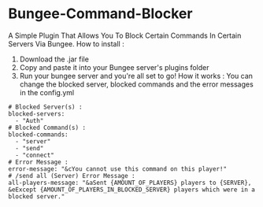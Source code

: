 # Bungee-Command-Blocker
A Simple Plugin That Allows You To Block Certain Commands In Certain Servers Via Bungee.
How to install :
1. Download the .jar file
2. Copy and paste it into your Bungee server's plugins folder
3. Run your bungee server and you're all set to go!
How it works :
You can change the blocked server, blocked commands and the error messages in the config.yml
```
# Blocked Server(s) :
blocked-servers:
  - "Auth"
# Blocked Command(s) :
blocked-commands:
  - "server"
  - "send"
  - "connect"
# Error Message :
error-message: "&cYou cannot use this command on this player!"
# /send all (Server) Error Message :
all-players-message: "&aSent {AMOUNT_OF_PLAYERS} players to {SERVER}, &eExcept {AMOUNT_OF_PLAYERS_IN_BLOCKED_SERVER} players which were in a blocked server."
```
